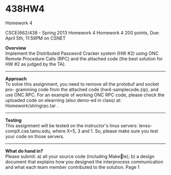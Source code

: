 438HW4
======

Homework 4

CSCE{662/438 - Spring 2013 Homework 4
Homework 4
200 points, Due: April 5th, 11:59PM on CSNET

<b>Overview</b><br>
Implement the Distributed Password Cracker system (HW #2) using ONC
Remote Procedure Calls (RPC) and the attached code (the best solution for
HW #2 as judged by the TA).

-----------------------------------------------------------------------------
<b>Approach</b><br>
To solve this assignment, you need to remove all the protobuf and socket pro-
gramming code from the attached code (hw4-samplecode.zip), and use ONC
RPC. For an example of working ONC RPC code, please check the uploaded
code on elearning (also demo-ed in class) at: Homework/stringrpc.tar .

-----------------------------------------------------------------------------
<b>Testing</b><br>
This assignment will be tested on the instructor's linux servers: lenss-
compX.cse.tamu.edu, where X=5, 3 and 1. So, please make sure you test
your code on those servers.

-----------------------------------------------------------------------------
<b>What do hand in?</b><br>
Please submit: a) all your source code (including Makele); b) a design
document that explains how you designed the interprocess communication
and what each team member contributed to the solution.
Page 1
